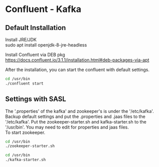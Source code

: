 # Confluent - Kafka

## Default Installation
Install JRE/JDK  
sudo apt install openjdk-8-jre-headless

Install Confluent via DEB pkg  
https://docs.confluent.io/3.1.1/installation.html#deb-packages-via-apt

After the installation, you can start the confluent with default settings.  
```sh
cd /usr/bin  
./confluent start
```

## Settings with SASL
The '.properties' of the kafka' and zookeeper's is under the '/etc/kafka'.  
Backup default settings and put the .properties and .jaas files to the '/etc/kafka'.
Put the zookeeper-starter.sh and kafka-starter.sh to the '/usr/bin'. You may need to edit for properties and jaas files.  
To start zookeeper. 
```sh
cd /usr/bin
./zookeeper-starter.sh
```

```sh
cd /usr/bin
./kafka-starter.sh
```

